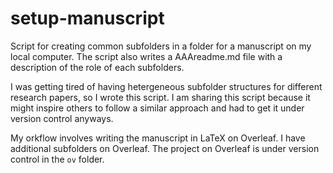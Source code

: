 # setup-manuscript
Script for creating common subfolders in a folder for a manuscript on my local computer. 
The script also writes a AAAreadme.md file with a description of the role of each subfolders.

I was getting tired of having hetergeneous subfolder structures for different research papers, so I wrote this script.
I am sharing this script because it might inspire others to follow a similar approach and had to get it under version control anyways.

My orkflow involves writing the manuscript in LaTeX on Overleaf.
I have additional subfolders on Overleaf.
The project on Overleaf is under version control in the `ov` folder.
